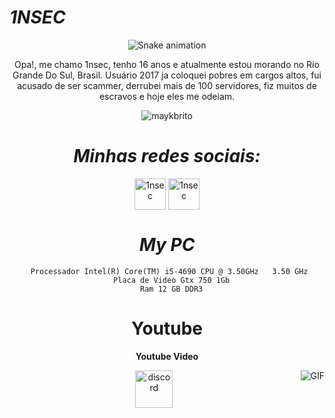 #                                                                    *1NSEC*



<div align="center">
  
  ![Snake animation](https://github.com/danielbped/danielbped/blob/output/github-contribution-grid-snake.svg)
  
</div>

<div align="center">


<p align="center">Opa!, me chamo 1nsec, tenho 16 anos e atualmente estou morando no Rio Grande Do Sul, Brasil. Usuário 2017 ja coloquei pobres em cargos altos, fui acusado de ser scammer, derrubei mais de 100 servidores, fiz muitos de escravos e hoje eles me odeiam.
</p>


<p align="center"> <img src="https://komarev.com/ghpvc/?username=1nsec&color=blueviolet" alt="maykbrito" /> </p>


#                                                                    *Minhas redes sociais:*

<p align="center">
<a href="https://twitter.com/not1nsec" target="blank"><img align="center" src="https://www.gifservice.fr/img/gif-vignette-small/08fbc16f6a87f07f35676122a339b6c0/51748-multi-media-computer-software-internet-twitter.gif" alt="1nsec" height="50" width="50" /></a>
<a href="https://instagram.com/goth_1nsec" target="blank"><img align="center" src="https://media0.giphy.com/media/QWpK88H1g9PtmtQly1/giphy.gif" alt="1nsec" height="50" width="50" /></a>
</p>


#                                                                    *My PC*

      Processador Intel(R) Core(TM) i5-4690 CPU @ 3.50GHz   3.50 GHz 
      Placa de Video Gtx 750 1Gb
      Ram 12 GB DDR3



#                                                                    **Youtube**


**Youtube Video**


<a href="https://youtu.be/NbNoMuYuCyA" target="blank"><img align="right" alt="GIF" src="https://static.wixstatic.com/media/6bffcc_c6098b1dd9a542e18db4ad64699be580.gif" /></a>
<p align="center">
<a href="https://discord.gg/realplug" target="blank"><img align="center" src="https://discordemoji.com/assets/emoji/3702_party_discord.gif" alt="discord" height="60" width="60"/></a>
</p>
